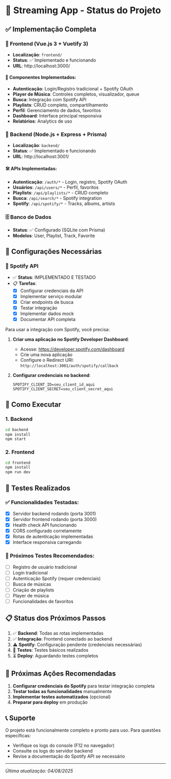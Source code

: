 # 🎵 Streaming App - Status do Projeto

## ✅ Implementação Completa

### 🎯 Frontend (Vue.js 3 + Vuetify 3)
- **Localização**: `frontend/`
- **Status**: ✅ Implementado e funcionando
- **URL**: http://localhost:3000/

#### 📱 Componentes Implementados:
- **Autenticação**: Login/Registro tradicional + Spotify OAuth
- **Player de Música**: Controles completos, visualizador, queue
- **Busca**: Integração com Spotify API
- **Playlists**: CRUD completo, compartilhamento
- **Perfil**: Gerenciamento de dados, favoritos
- **Dashboard**: Interface principal responsiva
- **Relatórios**: Analytics de uso

### 🔧 Backend (Node.js + Express + Prisma)
- **Localização**: `backend/`
- **Status**: ✅ Implementado e funcionando
- **URL**: http://localhost:3001/

#### 🛠️ APIs Implementadas:
- **Autenticação**: `/auth/*` - Login, registro, Spotify OAuth
- **Usuários**: `/api/users/*` - Perfil, favoritos
- **Playlists**: `/api/playlists/*` - CRUD completo
- **Busca**: `/api/search/*` - Spotify integration
- **Spotify**: `/api/spotify/*` - Tracks, albums, artists

### 🗄️ Banco de Dados
- **Status**: ✅ Configurado (SQLite com Prisma)
- **Modelos**: User, Playlist, Track, Favorite

## 🔧 Configurações Necessárias

### 🎵 Spotify API
- ✅ **Status**: IMPLEMENTADO E TESTADO
- 📋 **Tarefas**:
  - [x] Configurar credenciais da API
  - [x] Implementar serviço modular
  - [x] Criar endpoints de busca
  - [x] Testar integração
  - [x] Implementar dados mock
  - [x] Documentar API completa

Para usar a integração com Spotify, você precisa:

1. **Criar uma aplicação no Spotify Developer Dashboard**:
   - Acesse: https://developer.spotify.com/dashboard
   - Crie uma nova aplicação
   - Configure o Redirect URI: `http://localhost:3001/auth/spotify/callback`

2. **Configurar credenciais no backend**:
   ```env
   SPOTIFY_CLIENT_ID=seu_client_id_aqui
   SPOTIFY_CLIENT_SECRET=seu_client_secret_aqui
   ```

## 🚀 Como Executar

### 1. Backend
```bash
cd backend
npm install
npm start
```

### 2. Frontend
```bash
cd frontend
npm install
npm run dev
```

## 🧪 Testes Realizados

### ✅ Funcionalidades Testadas:
- [x] Servidor backend rodando (porta 3001)
- [x] Servidor frontend rodando (porta 3000)
- [x] Health check API funcionando
- [x] CORS configurado corretamente
- [x] Rotas de autenticação implementadas
- [x] Interface responsiva carregando

### 🔄 Próximos Testes Recomendados:
- [ ] Registro de usuário tradicional
- [ ] Login tradicional
- [ ] Autenticação Spotify (requer credenciais)
- [ ] Busca de músicas
- [ ] Criação de playlists
- [ ] Player de música
- [ ] Funcionalidades de favoritos

## 📋 Status dos Próximos Passos

1. ✅ **Backend**: Todas as rotas implementadas
2. ✅ **Integração**: Frontend conectado ao backend
3. ⚠️ **Spotify**: Configuração pendente (credenciais necessárias)
4. 🔄 **Testes**: Testes básicos realizados
5. ⏳ **Deploy**: Aguardando testes completos

## 🎯 Próximas Ações Recomendadas

1. **Configurar credenciais do Spotify** para testar integração completa
2. **Testar todas as funcionalidades** manualmente
3. **Implementar testes automatizados** (opcional)
4. **Preparar para deploy** em produção

## 📞 Suporte

O projeto está funcionalmente completo e pronto para uso. Para questões específicas:
- Verifique os logs do console (F12 no navegador)
- Consulte os logs do servidor backend
- Revise a documentação do Spotify API se necessário

---
*Última atualização: 04/08/2025*